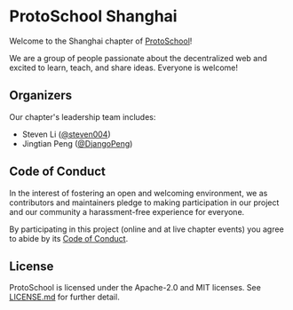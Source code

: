 # ProtoSchool Shanghai

Welcome to the Shanghai chapter of [ProtoSchool](https://proto.school)!

We are a group of people passionate about the decentralized web and excited to learn, teach, and share ideas. Everyone is welcome!

## Organizers

Our chapter's leadership team includes:
* Steven Li ([@steven004](https://github.com/steven004))
* Jingtian Peng ([@DjangoPeng](https://github.com/DjangoPeng))

## Code of Conduct

In the interest of fostering an open and welcoming environment, we as
contributors and maintainers pledge to making participation in our project and
our community a harassment-free experience for everyone.

By participating in this project (online and at live chapter events) you agree to abide by its [Code of Conduct](./CODE_OF_CONDUCT.md).

## License

ProtoSchool is licensed under the Apache-2.0 and MIT licenses. See [LICENSE.md](https://github.com/protoschool/seattle/blob/master/LICENSE.md) for further detail.

